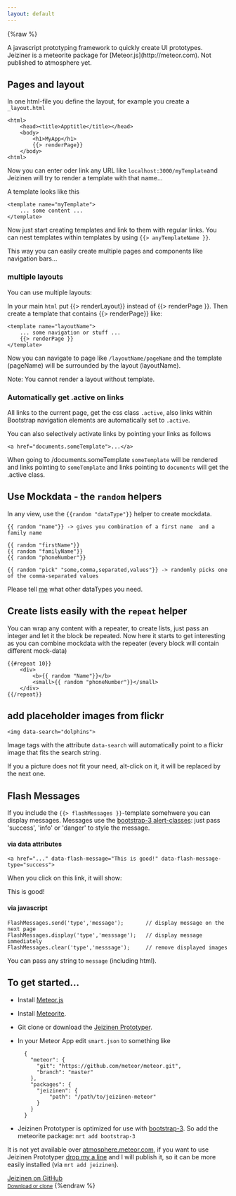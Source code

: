 ```yaml
---
layout: default
---
```


{%raw %}
<div class="lead">
A javascript prototyping framework to quickly create UI prototypes.
</div>
Jeiziner is a meteorite package for [Meteor.js](http://meteor.com). Not published to atmosphere yet.



<a name="Pages &amp; Layout"> </a> 
## Pages and layout

In one html-file you define the layout, for example you create a `_layout.html`

	<html>
		<head><title>Apptitle</title></head>
		<body>
			<h1>MyApp</h1>
			{{> renderPage}}
		</body>
	<html>

Now you can enter oder link any URL like `localhost:3000/myTemplate`and Jeizinen will try to render a template with that name...

A template looks like this

	<template name="myTemplate">
		... some content ...
	</template>

Now just start creating templates and link to them with regular links. You can nest templates within templates by using `{{> anyTemplateName }}`.

This way you can easily create multiple pages and components like navigation bars...

### multiple layouts

You can use multiple layouts:
	
In your main `html` put {{> renderLayout}} instead of {{> renderPage }}. Then create a template that contains {{> renderPage}} like:
	
	<template name="layoutName">
		... some navigation or stuff ...
		{{> renderPage }}
	</template>

Now you can navigate to page like `/layoutName/pageName` and the template (pageName) will be surrounded by the layout (layoutName).

Note: You cannot render a layout without template.

### Automatically get .active on links

All links to the current page, get the css class `.active`, also links within Bootstrap navigation elements are automatically set to `.active`.

You can also selectively activate links by pointing your links as follows

    <a href="documents.someTemplate">...</a>

When going to /documents.someTemplate `someTemplate` will be rendered and links pointing to `someTemplate` and links pointing to `documents` will get the .active class.

<a name="Mockdata"> </a> 
## Use Mockdata - the `random` helpers

In any view, use the `{{random "dataType"}}` helper to create mockdata.

	{{ random "name"}} -> gives you combination of a first name  and a family name
	
	{{ random "firstName"}} 
	{{ random "familyName"}} 
	{{ random "phoneNumber"}}

	{{ random "pick" "some,comma,separated,values"}} -> randomly picks one of the comma-separated values

Please tell [me](mailto:roland.studer@gmail.com) what other dataTypes you need.


<a name="Repeater"> </a> 	
## Create lists easily with the `repeat` helper

You can wrap any content with a repeater, to create lists, just pass an integer and let it the block be repeated. Now here it starts to get interesting as you can combine mockdata with the repeater (every block will contain different mock-data)

	{{#repeat 10}}
		<div>
			<b>{{ random "Name"}}</b>
			<small>{{ random "phoneNumber"}}</small>
		</div>
	{{/repeat}}

<a name="Image Placeholders"> </a> 		
## add placeholder images from flickr

	<img data-search="dolphins">

Image tags with the attribute `data-search` will automatically point to a flickr image that fits the search string.

If you a picture does not fit your need, alt-click on it, it will be replaced by the next one.

<a name="Flash Messages"> </a> 		
## Flash Messages

If you include the `{{> flashMessages }}`-template somehwere you can display messages.
Messages use the [bootstrap-3 alert-classes](http://getbootstrap.com/components/#alerts): just pass 'success', 'info' or 'danger' to style the message.

#### via data attributes

	<a href="..." data-flash-message="This is good!" data-flash-message-type="success">

When you click on this link, it will show:

<div class="alert alert-success">This is good!</div>

#### via javascript

	FlashMessages.send('type','message'); 		// display message on the next page
	FlashMessages.display('type','messsage'); 	// display message immediately
	FlashMessages.clear('type','messsage'); 	// remove displayed images

You can pass any string to `message` (including html).

<a name="Get Started"> </a>
## To get started...

- Install [Meteor.js](http://meteor.com)
- Install [Meteorite](https://github.com/oortcloud/meteorite).
- Git clone or download the [Jeizinen Prototyper](https://github.com/RolandStuder/jeizinen-meteor). 
- In your Meteor App edit `smart.json` to something like

		{
		  "meteor": {
		    "git": "https://github.com/meteor/meteor.git",
		    "branch": "master"
		  },
		  "packages": {
		  	"jeizinen": {
		  		"path": "/path/to/jeizinen-meteor"
		  	}
		  }
		}

- Jeizinen Prototyper is optimized for use with [bootstrap-3](http://getbootstrap.com). So add the meteorite package: `mrt add bootstrap-3`


It is not yet available over [atmosphere.meteor.com](http://atmosphere.meteor.com), if you want to use Jeizinen Prototyper [drop my a line](mailto:roland.studer@gmail.com) and I will publish it, so it can be more easily installed (via `mrt add jeizinen`). 

<a href="https://github.com/RolandStuder/jeizinen-meteor" class="btn btn-success btn-block">Jeizinen on GitHub <br><small>Download or clone</small></a>
{%endraw %}